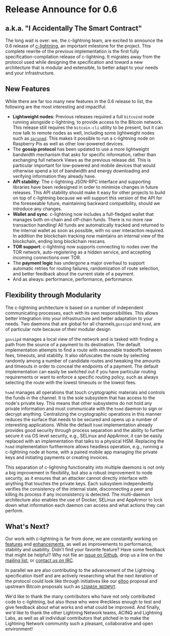 # Release Announce for 0.6
## a.k.a. "I Accidentally The Smart Contract"

The long wait is over: we, the c-lightning team, are excited to announce the 0.6 release of
[c-lightning][clightning], an important milestone for the project. This complete rewrite of the previous implementation is the first fully specification-compilation release of c-lightning. It migrates away from the protocol used while designing the specification and toward a new architecture that is modular and extensible, to better adapt to your needs and your infrastructure.

## New Features

While there are far too many new features in the 0.6 release to list, the following are the most interesting and impactful:

 - __Lightweight nodes__: Previous releases required a full `bitcoind` node
   running alongside c-lightning, to provide access to the Bitcoin network. This release still requires the `bitcoin-cli` utility to be present, but it
   can now talk to remote nodes as well, including some lightweight nodes such
   as [`spruned`][spruned]. This makes it possible to run a c-lightning node on
   Raspberry Pis as well as other low-powered devices.
 - The __gossip protocol__ has been updated to use a more lightweight bandwidth mechanism that
   asks for specific information, rather than exchanging full network
   Views as the previous release did. This is particular important for low-powered and mobile devices that
   would otherwise spend a lot of bandwidth and energy downloading and
   verifying information they already have.
 - __API stability__: The c-lightning
   JSON-RPC interface and supporting libraries have been redesigned in order to minimize
   changes in future releases. This API stability should make it easy for other
   projects to build on top of c-lightning because we will support this version of
   the API for the foreseeable future, maintaining backward compatibility,
   should we introduce any changes.
 - __Wallet and sync__: c-lightning now includes a full-fledged wallet that
   manages both on-chain and off-chain funds. There is no more raw
   transaction handling! All funds are automatically tracked and returned to the
   internal wallet as soon as possible, with no user interaction required. In
   addition the blockchain tracking now maintains an internal view of the blockchain, ending long blockchain rescans.
 - __TOR support__: c-lightning now supports connecting to nodes over the
   TOR network, auto-registering as a hidden service, and accepting
   incoming connections over TOR.
 - The __payment logic__ has undergone a major overhaul to support automatic retries
   for routing failures, randomization of route selection, and better feedback about
   the current state of a payment.
 - And as always: performance, performance, performance.

## Flexibility through Modularity

The c-lightning architecture is based on a number of independent communicating
processes, each with its own responsibilities. This allows better integration into
your infrastructure and better adaptation to your needs. Two
daemons that are global for all channels,`gossipd` and `hsmd`, are of particular note because of their modular design

`gossipd` manages a local view of the network and is tasked with finding a path
from the source of a payment to its destination. The default implementation
attempts to find a route with reasonable tradeoffs between fees, timeouts, and
stability. It also obfuscates the route by selecting randomly among a
number of candidate routes and tweaking the amounts and timeouts in order to
conceal the endpoints of a payment.  The default implementation can easily be
switched out if you have particular routing requirements or want to
enforce a specific routing policy, such as always selecting the route with the lowest
timeouts or the lowest fees.

`hsmd` manages all operations that touch cryptographic materials and controls
the funds in the channel. It is the sole subsystem that has access to the node's
private key. This means that other subsystems do not hold any private
information and must communicate with the `hsmd` daemon to sign or decrypt
anything. Centralizing the cryptographic operations in this manner reduces the
surface that needs to be secured and opens up a number of interesting
applications. While the default `hsmd` implementation already provides good
security through process separation and the ability to further secure it via OS
level security, e.g., SELinux and AppArmor, it can be easily replaced with an implementation that talks to a physical HSM. Replacing the `hsmd`
implementation furthermore allows headless operation, e.g., running a
c-lightning node at home, with a paired mobile app managing the private keys
and initiating payments or creating invoices.

This separation of c-lightning functionality into multiple daemons is not only a big
improvement in flexibility, but also a robust improvement to node security, as it ensures that an attacker cannot directly
interface with anything that touches the private keys. Each subsystem
independently verifies the consistency of the internal state, disconnecting a
peer and killing its process if any inconsistency is detected. The multi-daemon
architecture also enables the use of Docker, SELinux and AppArmor to lock down
what information each daemon can access and what actions they can perform.

## What's Next?

Our work with c-lightning is far from done; we are constantly working on
[features][features] and [enhancements][enhancements], as well as improvements to
performance, stability and usability. Didn’t find your favorite feature? Have
some feedback that might be helpful? Why not file an [issue on
Github][gh-issue], drop us a line on the [mailing list][ml], or [contact us on
IRC][irc].

In parallel we are also contributing to the advancement of the Lightning specification
itself and are actively researching what the next iteration of the protocol could
look like through initiatives like our [eltoo][eltoo] proposal and upstream
Bitcoin proposals such as [`SIGHASH_NOINPUT`][sighash-noinput].

We'd like to thank the many contributors who have not only contributed code to
c-lightning, but also those who were #reckless enough to test and give feedback
about what works and what could be improved. And finally, we'd like to thank the
other Lightning Network teams, ACINQ and Lightning Labs, as well as all individual contributors
that pitched in to make the Lightning Network community such a pleasant, collaborative and open
environment!

[spruned]: https://github.com/gdassori/spruned
[clightning]: https://github.com/ElementsProject/lightning
[features]: https://github.com/ElementsProject/lightning/issues?q=is%3Aissue+is%3Aopen+label%3Afeature
[enhancements]: https://github.com/ElementsProject/lightning/issues?q=is%3Aissue+is%3Aopen+label%3Aenhancement
[irc]: irc://c-lightning@irc.freenode.net
[ml]: mailto:c-lightning@lists.ozlabs.org
[gh-issue]: https://github.com/ElementsProject/lightning/issues/new
[sighash-noinput]: https://github.com/bitcoin/bips/blob/master/bip-0118.mediawiki
[eltoo]: https://blockstream.com/2018/04/30/eltoo-next-lightning.html


